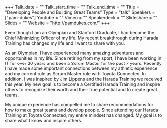 +++
Talk_date = ""
Talk_start_time = ""
Talk_end_time = ""
Title = "Developing People and Building Great Teams"
Type = "talk"
Speakers = ["pam-dukes"]
Youtube = ""
Vimeo = ""
Speakerdeck = ""
Slideshare = ""
Slides = ""
Website = "http://pamdukes.com/"
+++

Even though I am an Olympian and Stanford Graduate, I had become the Chief Minimizing Officer of my life. My recent breakthrough during Harada Training has changed my life and I want to share with you.

As an Olympian, I have experienced many amazing adventures and opportunities in my life. Since retiring from my sport, I have been working in IT for over 20 years and been a Scrum Master for the past 7 years. Recently I have made some important connections between my athletic experience and my current role as Scrum Master role with Toyota Connected. In addition, I was inspired by Jim Lippens and the Harada Training we received this year. My new goal is to become a Certified Harada Training and inspire others to recognize their worth and their true potential and to create great teams.

My unique experience has compelled me to share recommendations for how to make great teams and develop people. Since attending our Harada Training at Toyota Connected, my entire mindset has changed. My goal is to share what I know and inspire others.
